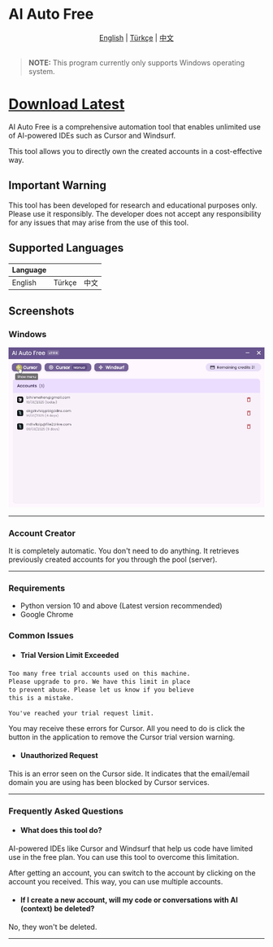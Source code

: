 # AI Auto Free

<div align="center">
  <a href="README.md">English</a> |
  <a href="README.tr.md">Türkçe</a> |
  <a href="README.md.cn">中文</a>
</div>

<br>

> **NOTE:** This program currently only supports Windows operating system.

# [Download Latest](https://github.com/kodu67/ai-auto-free/releases/latest)

AI Auto Free is a comprehensive automation tool that enables unlimited use of AI-powered IDEs such as Cursor and Windsurf.

This tool allows you to directly own the created accounts in a cost-effective way.

## Important Warning
This tool has been developed for research and educational purposes only. Please use it responsibly. The developer does not accept any responsibility for any issues that may arise from the use of this tool.

## Supported Languages

| Language |  |  |
|----------|----------|----------|
| English  | Türkçe  | 中文 |

## Screenshots

### Windows
![AI Free](screenshots/en.gif)
___
### Account Creator
It is completely automatic. You don't need to do anything. It retrieves previously created accounts for you through the pool (server).
___

### Requirements
- Python version 10 and above (Latest version recommended)
- Google Chrome

### Common Issues

- #### Trial Version Limit Exceeded
```text
Too many free trial accounts used on this machine.
Please upgrade to pro. We have this limit in place
to prevent abuse. Please let us know if you believe
this is a mistake.
```

```text
You've reached your trial request limit.
```
You may receive these errors for Cursor. All you need to do is click the button in the application to remove the Cursor trial version warning.

- #### Unauthorized Request
This is an error seen on the Cursor side. It indicates that the email/email domain you are using has been blocked by Cursor services.

___
### Frequently Asked Questions
- #### What does this tool do?
AI-powered IDEs like Cursor and Windsurf that help us code have limited use in the free plan. You can use this tool to overcome this limitation.

After getting an account, you can switch to the account by clicking on the account you received. This way, you can use multiple accounts.

- #### If I create a new account, will my code or conversations with AI (context) be deleted?
No, they won't be deleted.
___
